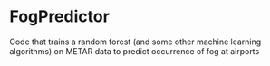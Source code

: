 # FogPredictor
Code that trains a random forest (and some other machine learning algorithms) on METAR data to predict occurrence of fog at airports
